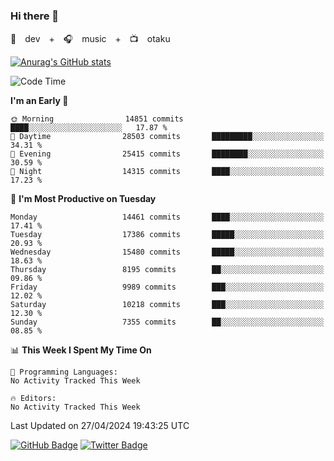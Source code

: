 ### Hi there 👋

🚀　dev　+　🎧　music　+　📺　otaku


[![Anurag's GitHub stats](https://github-readme-stats.vercel.app/api?username=koheitasaka&count_private=true&show_icons=true&theme=monokai)](https://github.com/koheitasaka/github-readme-stats)

<!--START_SECTION:waka-->
![Code Time](http://img.shields.io/badge/Code%20Time-1%2C161%20hrs%2023%20mins-blue)

**I'm an Early 🐤** 

```text
🌞 Morning                14851 commits       ████░░░░░░░░░░░░░░░░░░░░░   17.87 % 
🌆 Daytime                28503 commits       █████████░░░░░░░░░░░░░░░░   34.31 % 
🌃 Evening                25415 commits       ████████░░░░░░░░░░░░░░░░░   30.59 % 
🌙 Night                  14315 commits       ████░░░░░░░░░░░░░░░░░░░░░   17.23 % 
```
📅 **I'm Most Productive on Tuesday** 

```text
Monday                   14461 commits       ████░░░░░░░░░░░░░░░░░░░░░   17.41 % 
Tuesday                  17386 commits       █████░░░░░░░░░░░░░░░░░░░░   20.93 % 
Wednesday                15480 commits       █████░░░░░░░░░░░░░░░░░░░░   18.63 % 
Thursday                 8195 commits        ██░░░░░░░░░░░░░░░░░░░░░░░   09.86 % 
Friday                   9989 commits        ███░░░░░░░░░░░░░░░░░░░░░░   12.02 % 
Saturday                 10218 commits       ███░░░░░░░░░░░░░░░░░░░░░░   12.30 % 
Sunday                   7355 commits        ██░░░░░░░░░░░░░░░░░░░░░░░   08.85 % 
```


📊 **This Week I Spent My Time On** 

```text
💬 Programming Languages: 
No Activity Tracked This Week

🔥 Editors: 
No Activity Tracked This Week
```


 Last Updated on 27/04/2024 19:43:25 UTC
<!--END_SECTION:waka-->

[![GitHub Badge](https://img.shields.io/badge/GitHub-100000?style=for-the-badge&logo=github&logoColor=white)](https://github.com/koheitasaka)
[![Twitter Badge](https://img.shields.io/badge/Twitter-1DA1F2?style=for-the-badge&logo=twitter&logoColor=white)](https://twitter.com/sleep_asleep_)
